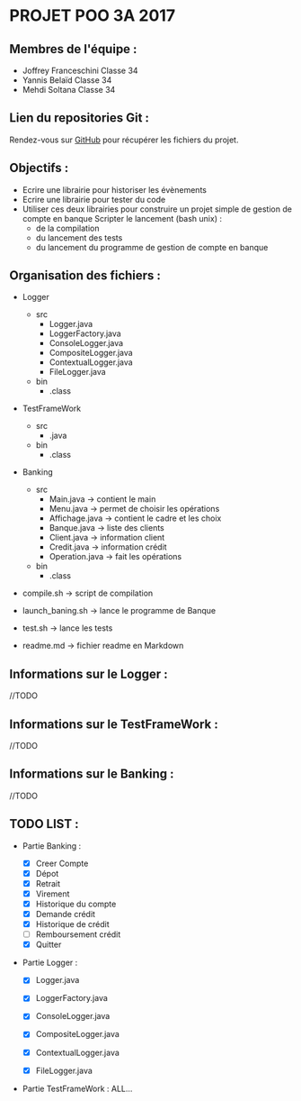 PROJET POO 3A 2017
==================

Membres de l'équipe :
---------------------
- Joffrey Franceschini Classe 34
- Yannis Belaïd Classe 34
- Mehdi Soltana Classe 34

Lien du repositories Git :
------------------------------

Rendez-vous sur [GitHub](https://github.com/JoffreyFrancesch/Projet_Java) pour récupérer les fichiers du projet.


Objectifs :
-----------
* Ecrire une librairie pour historiser les évènements
* Ecrire une librairie pour tester du code
* Utiliser ces deux librairies pour construire un projet simple de gestion de compte en banque
Scripter le lancement (bash unix) :
  * de la compilation
  * du lancement des tests
  * du lancement du programme de gestion de compte en banque


Organisation des fichiers :
---------------------------
* Logger
  * src
    - Logger.java
    - LoggerFactory.java
    - ConsoleLogger.java
    - CompositeLogger.java
    - ContextualLogger.java
    - FileLogger.java
  * bin
    * .class


* TestFrameWork
  * src
    * .java
  * bin
    * .class


* Banking
  * src
    - Main.java -> contient le main
    - Menu.java -> permet de choisir les opérations
    - Affichage.java -> contient le cadre et les choix
    - Banque.java -> liste des clients
    - Client.java -> information client
    - Credit.java -> information crédit
    - Operation.java -> fait les opérations
  * bin
    * .class


* compile.sh -> script de compilation
* launch_baning.sh -> lance le programme de Banque
* test.sh -> lance les tests
* readme.md -> fichier readme en Markdown

Informations sur le Logger :
----------------------------

//TODO

Informations sur le TestFrameWork :
-----------------------------------

//TODO

Informations sur le Banking :
-----------------------------

//TODO

TODO LIST :
-----------
* Partie Banking :

  - [x] Creer Compte
  - [x] Dépot
  - [x] Retrait
  - [x] Virement
  - [x] Historique du compte
  - [x] Demande crédit
  - [x] Historique de crédit
  - [ ] Remboursement crédit
  - [x] Quitter

* Partie Logger :

  - [x] Logger.java
  - [x] LoggerFactory.java
  - [x] ConsoleLogger.java
  - [x] CompositeLogger.java
  - [x] ContextualLogger.java
  - [x] FileLogger.java


* Partie TestFrameWork :
ALL...
